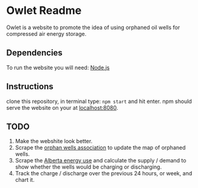 # Owlet Readme

Owlet is a website to promote the idea of using orphaned oil wells for compressed air energy storage.

## Dependencies
To run the website you will need: [Node.js](https://nodejs.org/en/)

## Instructions
clone this repository,
in terminal type:
`npm start` and hit enter.
npm should serve the website on your at [localhost:8080](localhost:8080).

## TODO
1. Make the webshite look better.
2. Scrape the [orphan wells association](http://www.orphanwell.ca/about/orphan-inventory/) to update the map of orphaned wells.
3. Scrape the [Alberta energy use](http://ets.aeso.ca/ets_web/ip/Market/Reports/CSDReportServlet) and calculate the supply / demand to show whether the wells would be charging or discharging.
4. Track the charge / discharge over the previous 24 hours, or week, and chart it.
